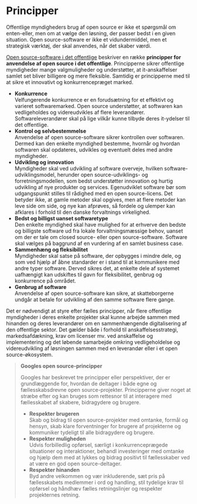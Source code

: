 # Principper

Offentlige myndigheders brug af open source er ikke et spørgsmål om enten-eller, men om at vælge den løsning, der passer bedst i en given situation. Open source-software er ikke et vidundermiddel, men et strategisk værktøj, der skal anvendes, når det skaber værdi.

[Open source-software i det offentlige](https://www.digitaliser.dk/resource/2212763) beskriver en række **principper for anvendelse af open source i det offentlige**. Principperne sikrer offentlige myndigheder mange valgmuligheder og understøtter, at it-anskaffelser samlet set bliver billigere og mere fleksible. Samtidig er principperne med til at sikre et innovativt og konkurrencepræget marked.

 * **Konkurrence**<br>
 Velfungerende konkurrence er en forudsætning for et effektivt og varieret softwaremarked. Open source understøtter, at softwaren kan vedligeholdes og videreudvikles af flere leverandører. Softwareleverandører skal på lige vilkår kunne tilbyde deres it-ydelser til det offentlige.
 * **Kontrol og selvbestemmelse**<br>
 Anvendelse af open source-software sikrer kontrollen over softwaren. Dermed kan den enkelte myndighed bestemme, hvornår og hvordan softwaren skal opdateres, udvikles og  eventuelt deles med andre myndigheder.
 * **Udvikling og innovation**<br>
 Myndigheder skal ved udvikling af software overveje, hvilken software-udviklingsmodel, herunder open source-udviklings- og forretningsmodellen, som bedst understøtter innovation og hurtig udvikling af nye produkter og services. Egenudviklet software bør som udgangspunkt stilles til rådighed med en open source-licens. Det betyder ikke, at gamle metoder skal opgives, men at flere metoder kan leve side om side, og nye kan afprøves, så fordele og ulemper kan afklares i forhold til den danske forvaltnings virkelighed.
 * **Bedst og billigst uanset softwaretype**<br>
 Den enkelte myndighed skal have mulighed for at erhverve den bedste og billigste software ud fra lokale forvaltningsmæssige behov, uanset om der er tale om closed source- eller open source-software. Software skal vælges på baggrund af en vurdering af en samlet business case.
 * **Sammenhæng og fleksibilitet**<br>
 Myndigheder skal satse på software, der opbygges i mindre dele, og som ved hjælp af åbne standarder er i stand til at kommunikere med andre typer software. Derved sikres det, at enkelte dele af systemet uafhængigt kan udskiftes til gavn for fleksibilitet, genbrug og konkurrence på området.
 * **Genbrug af software**<br>
 Anvendelse af open source-software kan sikre, at skatteborgerne undgår at betale for udvikling af den samme software flere gange.
 
Det er nødvendigt at styre efter fælles principper, når flere offentlige myndigheder i deres enkelte projekter skal kunne arbejde sammen med hinanden og deres leverandører om en sammenhængende digitalisering af den offentlige sektor. Det gælder både i forhold til anskaffelsesstrategi, markedsafdækning, krav om licenser mv. ved anskaffelse og implementering og det løbende samarbejde omkring vedligeholdelse og videreudvikling af løsningen sammen med en leverandør eller i et open source-økosystem.

> **Googles open source-principper**
> 
> Googles har beskrevet tre principper eller perspektiver, der er grundlæggende for, hvordan de deltager i både egne og fællesskabsdrevne open source-projekter. Principperne giver noget at stræbe efter og kan bruges som rettesnor til at interagere med fællesskabet af skabere, bidragydere og brugere.
> 
> * **Respekter brugeren**<br>
>   Skab og bidrag til open source-projekter med omtanke, formål og hensyn, skab klare forventninger for brugere af projekterne og kommuniker tydeligt til alle bidragydere og brugere.
> * **Respekter muligheden**<br>
>   Udvis forbilledlig opførsel, særligt i konkurrenceprægede situationer og interaktioner, behandl investeringer med omtanke og hjælp dem med at lykkes og bidrag positivt til fællesskaber ved at være en god open source-deltager.
> * **Respekter hinanden**<br>
>   Byd andre velkommen og vær inkluderende, sæt pris på fællesskabets medlemmer i ord og handling, stil tydelige krav til opførsel og håndhæv fælles retningslinjer og respekter projekternes retning.
